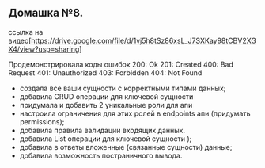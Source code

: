 ## Домашка №8.

ссылка на видео[https://drive.google.com/file/d/1vj5h8tSz86xsL_J7SXKay98tCBV2XGX4/view?usp=sharing]

Продемонстрировала коды ошибок
200: Ok
201: Created
400: Bad Request
401: Unauthorized
403: Forbidden
404: Not Found
 
- создала все ваши сущности с корректными типами данных;
- добавила CRUD операции для ключевой сущности 
- придумала и добавить 2  уникальные роли для апи
- настроила ограничения для этих ролей в endpoints апи (придумать permissions);
- добавила правила валидации входящих данных.
- добавила List операции для ключевой сущности );
- добавила в ответы вложенные (связанные сущности) данные;
- добавила возможность постраничного вывода.

